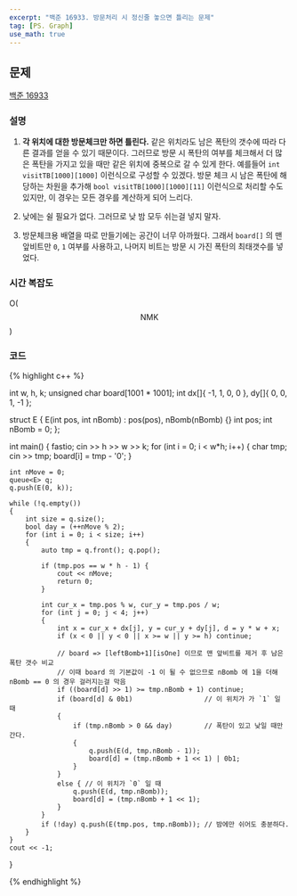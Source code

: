 ```yaml
---
excerpt: "백준 16933. 방문처리 시 정신줄 놓으면 틀리는 문제"
tag: [PS. Graph]
use_math: true
---
```


## 문제

[백준 16933](https://www.acmicpc.net/problem/16933)


### 설명

1. __각 위치에 대한 방문체크만 하면 틀린다.__ 같은 위치라도 남은 폭탄의 갯수에 따라 다른 결과를 얻을 수 있기 때문이다. 그러므로 방문 시 폭탄의 여부를 체크해서 더 많은 폭탄을 가지고 있을 때만 같은 위치에 중복으로 갈 수 있게 한다. 예를들어 ```int visitTB[1000][1000]``` 이런식으로 구성할 수 있겠다. 방문 체크 시 남은 폭탄에 해당하는 차원을 추가해 ```bool visitTB[1000][1000][11]``` 이런식으로 처리할 수도 있지만, 이 경우는 모든 경우를 계산하게 되어 느리다.

2. 낮에는 쉴 필요가 없다. 그러므로 낮 밤 모두 쉬는걸 넣지 말자.

3. 방문체크용 배열을 따로 만들기에는 공간이 너무 아까웠다. 그래서 ```board[]``` 의 맨 앞비트만 ```0```, ```1``` 여부를 사용하고, 나머지 비트는 방문 시 가진 폭탄의 최태갯수를 넣었다. 


### 시간 복잡도

O($$\mathrm{N}\mathrm{M}\mathrm{K}$$)


### 코드

{% highlight c++ %}

int w, h, k;
unsigned char board[1001 * 1001];
int dx[]{ -1, 1, 0, 0 }, dy[]{ 0, 0, 1, -1 };

struct E {
	E(int pos, int nBomb) : pos(pos), nBomb(nBomb) {}
	int pos;
	int nBomb = 0;
};

int main()
{
	fastio;
	cin >> h >> w >> k;
	for (int i = 0; i < w*h; i++)
	{
		char tmp;
		cin >> tmp;
		board[i] = tmp - '0';
	}

	int nMove = 0;
	queue<E> q; 
	q.push(E(0, k));
	
	while (!q.empty())
	{
		int size = q.size();
		bool day = (++nMove % 2);
		for (int i = 0; i < size; i++)
		{
			auto tmp = q.front(); q.pop();
	
			if (tmp.pos == w * h - 1) {
				cout << nMove;
				return 0;
			}
	
			int cur_x = tmp.pos % w, cur_y = tmp.pos / w;
			for (int j = 0; j < 4; j++)
			{
				int x = cur_x + dx[j], y = cur_y + dy[j], d = y * w + x;
				if (x < 0 || y < 0 || x >= w || y >= h) continue;
	
				// board => [leftBomb+1][isOne] 이므로 맨 앞비트를 제거 후 남은 폭탄 갯수 비교
	            // 이때 board 의 기본값이 -1 이 될 수 없으므로 nBomb 에 1을 더해 nBomb == 0 의 경우 걸러지는걸 막음
				if ((board[d] >> 1) >= tmp.nBomb + 1) continue; 
				if (board[d] & 0b1)                  // 이 위치가 가 `1` 일 때
				{
					if (tmp.nBomb > 0 && day)        // 폭탄이 있고 낮일 때만 간다.
					{
						q.push(E(d, tmp.nBomb - 1));
						board[d] = (tmp.nBomb + 1 << 1) | 0b1;
					}
				}
				else { // 이 위치가 `0` 일 때
					q.push(E(d, tmp.nBomb));
					board[d] = (tmp.nBomb + 1 << 1);
				}
			}
			if (!day) q.push(E(tmp.pos, tmp.nBomb)); // 밤에만 쉬어도 충분하다.
		}
	}
	cout << -1;
}

{% endhighlight %}

